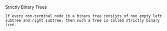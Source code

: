 Strictly Binary Trees

    If every non-terminal node in a binary tree consists of non empty left subtree and right subtree, then such a tree is called strictly binary tree.
